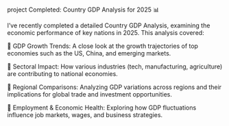 project Completed: Country GDP Analysis for 2025 📊

I’ve recently completed a detailed Country GDP Analysis, examining the economic performance of key nations in 2025. This analysis covered:

🔹 GDP Growth Trends: A close look at the growth trajectories of top economies such as the US, China, and emerging markets.

🔹 Sectoral Impact: How various industries (tech, manufacturing, agriculture) are contributing to national economies.

🔹 Regional Comparisons: Analyzing GDP variations across regions and their implications for global trade and investment opportunities.

🔹 Employment & Economic Health: Exploring how GDP fluctuations influence job markets, wages, and business strategies.
